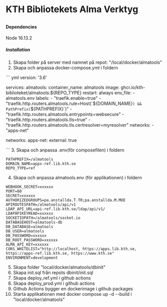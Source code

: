 # KTH Bibliotekets Alma Verktyg

##

###


#### Dependencies

Node 16.13.2

##### Installation

1.  Skapa folder på server med namnet på repot: "/local/docker/almatools"
2.  Skapa och anpassa docker-compose.yml i foldern

´´´ yml
version: '3.6'

services:
  almatools:
    container_name: almatools
    image: ghcr.io/kth-biblioteket/almatools:${REPO_TYPE}
    restart: always
    env_file:
      - almatools.env
    labels:
      - "traefik.enable=true"
      - "traefik.http.routers.almatools.rule=Host(`${DOMAIN_NAME}`) && PathPrefix(`${PATHPREFIX}`)"
      - "traefik.http.routers.almatools.entrypoints=websecure"
      - "traefik.http.routers.almatools.tls=true"
      - "traefik.http.routers.almatools.tls.certresolver=myresolver"
    networks:
      - "apps-net"

networks:
  apps-net:
    external: true

´´´
3.  Skapa och anpassa .env(för composefilen) i foldern
```
PATHPREFIX=/almatools
DOMAIN_NAME=apps-ref.lib.kth.se
REPO_TYPE=ref
```
4.  Skapa och anpassa almatools.env (för applikationen) i foldern
```
WEBHOOK_SECRET=xxxxxx
PORT=80
SECRET=xxxxxx
AUTHORIZEDGROUPS=pa.anstallda.T.TR;pa.anstallda.M.MOE
APIROUTESPATH=/almatools/api/v1
LDAP_API_URL=api-ref.lib.kth.se/ldap/api/v1/
LDAPAPIKEYREAD=xxxxxx
SOCKETIOPATH=/almatools/socket.io
DATABASEHOST=almatools-db
DB_DATABASE=almatools
DB_USER=almatools
DB_PASSWORD=xxxxxx
DB_ROOT_PASSWORD=xxxxxx
ALMA_API_KEY=xxxxxx
CORS_WHITELIST="http://localhost, https://apps.lib.kth.se, https://apps-ref.lib.kth.se, https://www.kth.se"
ENVIRONMENT=development
```
5. Skapa folder "local/docker/almatools/dbinit"
6. Skapa init.sql från repots dbinit/init.sql
7. Skapa deploy_ref.yml i github actions
8. Skapa deploy_prod.yml i github actions
9. Github Actions bygger en dockerimage i github packages
10. Starta applikationen med docker compose up -d --build i "local/docker/almatools"